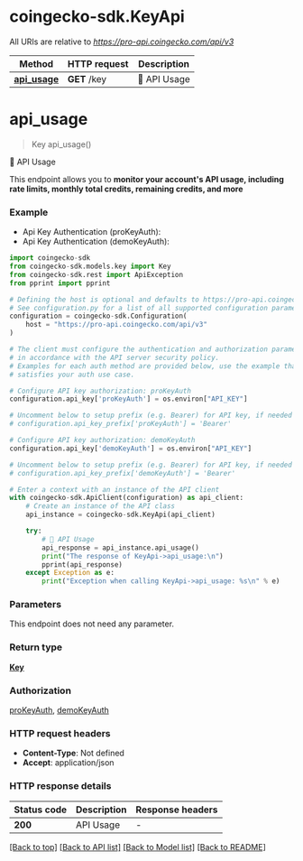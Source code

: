 # coingecko-sdk.KeyApi

All URIs are relative to *https://pro-api.coingecko.com/api/v3*

Method | HTTP request | Description
------------- | ------------- | -------------
[**api_usage**](KeyApi.md#api_usage) | **GET** /key | 💼 API Usage


# **api_usage**
> Key api_usage()

💼 API Usage

This endpoint allows you to **monitor your account's API usage, including rate limits, monthly total credits, remaining credits, and more**

### Example

* Api Key Authentication (proKeyAuth):
* Api Key Authentication (demoKeyAuth):

```python
import coingecko-sdk
from coingecko-sdk.models.key import Key
from coingecko-sdk.rest import ApiException
from pprint import pprint

# Defining the host is optional and defaults to https://pro-api.coingecko.com/api/v3
# See configuration.py for a list of all supported configuration parameters.
configuration = coingecko-sdk.Configuration(
    host = "https://pro-api.coingecko.com/api/v3"
)

# The client must configure the authentication and authorization parameters
# in accordance with the API server security policy.
# Examples for each auth method are provided below, use the example that
# satisfies your auth use case.

# Configure API key authorization: proKeyAuth
configuration.api_key['proKeyAuth'] = os.environ["API_KEY"]

# Uncomment below to setup prefix (e.g. Bearer) for API key, if needed
# configuration.api_key_prefix['proKeyAuth'] = 'Bearer'

# Configure API key authorization: demoKeyAuth
configuration.api_key['demoKeyAuth'] = os.environ["API_KEY"]

# Uncomment below to setup prefix (e.g. Bearer) for API key, if needed
# configuration.api_key_prefix['demoKeyAuth'] = 'Bearer'

# Enter a context with an instance of the API client
with coingecko-sdk.ApiClient(configuration) as api_client:
    # Create an instance of the API class
    api_instance = coingecko-sdk.KeyApi(api_client)

    try:
        # 💼 API Usage
        api_response = api_instance.api_usage()
        print("The response of KeyApi->api_usage:\n")
        pprint(api_response)
    except Exception as e:
        print("Exception when calling KeyApi->api_usage: %s\n" % e)
```



### Parameters

This endpoint does not need any parameter.

### Return type

[**Key**](Key.md)

### Authorization

[proKeyAuth](../README.md#proKeyAuth), [demoKeyAuth](../README.md#demoKeyAuth)

### HTTP request headers

 - **Content-Type**: Not defined
 - **Accept**: application/json

### HTTP response details

| Status code | Description | Response headers |
|-------------|-------------|------------------|
**200** | API Usage |  -  |

[[Back to top]](#) [[Back to API list]](../README.md#documentation-for-api-endpoints) [[Back to Model list]](../README.md#documentation-for-models) [[Back to README]](../README.md)

